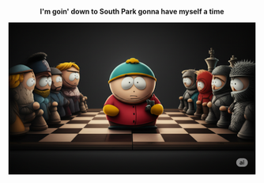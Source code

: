 <p align="center">
  <strong>I'm goin' down to South Park gonna have myself a time</strong>
</p>

<p align="center">
  <img src="images/cartman-chess.png" alt="Cartman plays chess" width="500" />
</p>
